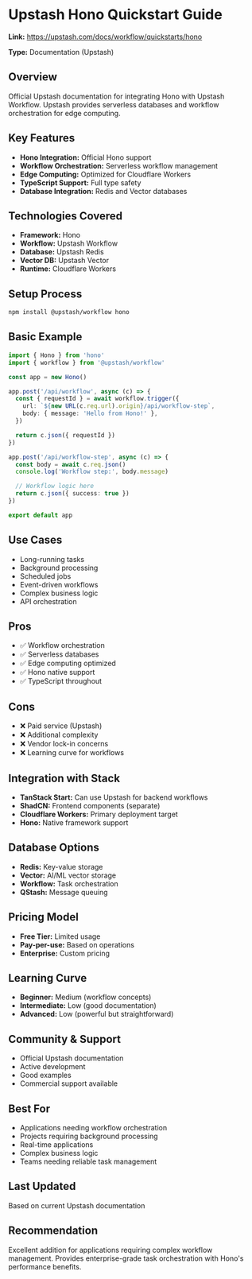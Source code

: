 # Upstash Hono Quickstart Guide

**Link:** https://upstash.com/docs/workflow/quickstarts/hono

**Type:** Documentation (Upstash)

## Overview
Official Upstash documentation for integrating Hono with Upstash Workflow. Upstash provides serverless databases and workflow orchestration for edge computing.

## Key Features
- **Hono Integration:** Official Hono support
- **Workflow Orchestration:** Serverless workflow management
- **Edge Computing:** Optimized for Cloudflare Workers
- **TypeScript Support:** Full type safety
- **Database Integration:** Redis and Vector databases

## Technologies Covered
- **Framework:** Hono
- **Workflow:** Upstash Workflow
- **Database:** Upstash Redis
- **Vector DB:** Upstash Vector
- **Runtime:** Cloudflare Workers

## Setup Process
```bash
npm install @upstash/workflow hono
```

## Basic Example
```typescript
import { Hono } from 'hono'
import { workflow } from '@upstash/workflow'

const app = new Hono()

app.post('/api/workflow', async (c) => {
  const { requestId } = await workflow.trigger({
    url: `${new URL(c.req.url).origin}/api/workflow-step`,
    body: { message: 'Hello from Hono!' },
  })

  return c.json({ requestId })
})

app.post('/api/workflow-step', async (c) => {
  const body = await c.req.json()
  console.log('Workflow step:', body.message)

  // Workflow logic here
  return c.json({ success: true })
})

export default app
```

## Use Cases
- Long-running tasks
- Background processing
- Scheduled jobs
- Event-driven workflows
- Complex business logic
- API orchestration

## Pros
- ✅ Workflow orchestration
- ✅ Serverless databases
- ✅ Edge computing optimized
- ✅ Hono native support
- ✅ TypeScript throughout

## Cons
- ❌ Paid service (Upstash)
- ❌ Additional complexity
- ❌ Vendor lock-in concerns
- ❌ Learning curve for workflows

## Integration with Stack
- **TanStack Start:** Can use Upstash for backend workflows
- **ShadCN:** Frontend components (separate)
- **Cloudflare Workers:** Primary deployment target
- **Hono:** Native framework support

## Database Options
- **Redis:** Key-value storage
- **Vector:** AI/ML vector storage
- **Workflow:** Task orchestration
- **QStash:** Message queuing

## Pricing Model
- **Free Tier:** Limited usage
- **Pay-per-use:** Based on operations
- **Enterprise:** Custom pricing

## Learning Curve
- **Beginner:** Medium (workflow concepts)
- **Intermediate:** Low (good documentation)
- **Advanced:** Low (powerful but straightforward)

## Community & Support
- Official Upstash documentation
- Active development
- Good examples
- Commercial support available

## Best For
- Applications needing workflow orchestration
- Projects requiring background processing
- Real-time applications
- Complex business logic
- Teams needing reliable task management

## Last Updated
Based on current Upstash documentation

## Recommendation
Excellent addition for applications requiring complex workflow management. Provides enterprise-grade task orchestration with Hono's performance benefits.